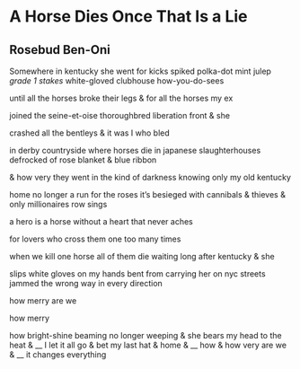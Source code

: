 # A Horse Dies Once That Is a Lie
## Rosebud Ben-Oni
Somewhere in kentucky she went for kicks
spiked polka-dot mint
julep _grade 1 stakes_ white-gloved
clubhouse how-you-do-sees

until all the horses broke their legs & for all the horses my ex

joined the seine-et-oise
thoroughbred liberation front & she

crashed all the bentleys & it was I who bled

in derby countryside where horses
die in japanese
slaughterhouses
defrocked
of rose blanket & blue ribbon

& how very they went
in the kind of darkness knowing
only my old
kentucky

home no longer a run for the roses it’s besieged
with cannibals & thieves
& only millionaires row sings

a hero is a horse without a heart that never aches

for lovers who cross them
one too many times

when we kill one horse all of them die
waiting
long after kentucky & she


slips
white gloves on my hands
bent from carrying her on nyc streets
jammed
the wrong way in every direction

how merry are we

how merry

how bright-shine beaming no longer weeping
& she bears my head to the heat
& __ I let it all go
& bet my last hat & home
& __ how
& how very are we
& __ it changes everything